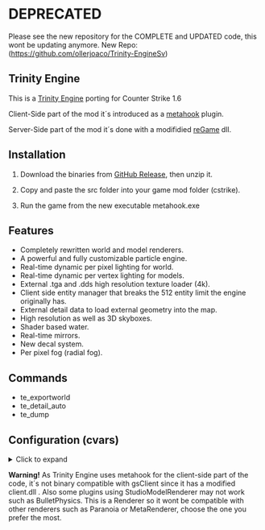 # DEPRECATED

Please see the new repository for the COMPLETE and UPDATED code, this wont be updating anymore. 
New Repo: (https://github.com/ollerjoaco/Trinity-EngineSv)

## Trinity Engine

This is a [Trinity Engine](https://github.com/TheOverfloater/trinity-engine) porting for Counter Strike 1.6

Client-Side part of the mod it´s introduced as a [metahook](https://github.com/Nagist/metahook) plugin.

Server-Side part of the mod it´s done with a modifidied [reGame](https://github.com/s1lentq/ReGameDLL_CS) dll.

## Installation

1. Download the binaries from [GitHub Release](https://github.com/ollerjoaco/MH_TrinityRender/releases), then unzip it.

2. Copy and paste the src folder into your game mod folder (cstrike).

3. Run the game from the new executable metahook.exe

## Features

* Completely rewritten world and model renderers.
* A powerful and fully customizable particle engine.
* Real-time dynamic per pixel lighting for world.
* Real-time dynamic per vertex lighting for models.
* External .tga and .dds high resolution texture loader (4k).
* Client side entity manager that breaks the 512 entity limit the engine originally has.
* External detail data to load external geometry into the map.
* High resolution as well as 3D skyboxes.
* Shader based water.
* Real-time mirrors.
* New decal system.
* Per pixel fog (radial fog).

## Commands

* te_exportworld
* te_detail_auto
* te_dump

## Configuration (cvars)
<details>
<summary>Click to expand</summary>

| CVar                               | Default | Disable | Enable          | Description                                    |
| :--------------------------------- | :-----: | :-: | :----------: | :--------------------------------------------- |
| te_client_entities                      | 1       | 0   | 1            | Display of new client entities. |
| te_detail                 | 1       | 0   | 1            | Enables/Disables detail texturing. |
| te_dynlights                         | 1     | 0 | 1            | Enables/Disables dynamic lights in the world ( flashlight, env_spotlight ). |
| te_mirrors                       | 1   | 0   | 1     | Enables/Disables the use of mirrors in the game. |
| te_mirror_player                  | 1       | 0   | 1            | Enables/Disables players shown in mirrors. |
| te_model_decals                       | 1       | 0   | 1            | Enables/Disables model decals. |
| te_model_shaders              | 1       | 0   | 1            | Enables/Disables model shaders. |
| te_models            | 1       | 0   | 1            | Enables/Disables the rendering of models in the game. |
| te_models_debug_bbox                        | 0       | 0   | 1            | Show the bbox of models in the game. |
|  te_models_debug_light               | 0      | 0   | 1            | Turns models into black to white color depending on the light that affects it |
| te_particles             | 1       | 0   | 1            | Enables/Disables the rendering of new particles system in the game |
| te_particles_debug           | 0       | 0   | 1            | Shows created, freed and active particles in the console in real time. Also the created, freed and active particle systems. |
| te_radialfog                   | 0       | 0   | 1            | Enables/Disables radial fog setting for rendering fog in the game. |
| te_shadows               | 1       | 0   | 1            | Enables/Disables models and brushes shadows in the game. |
| te_shadows_filter                  | 1       | 0   | 1            | Enables/Disables a shadows filter that reduces sharpness of shadows in the game. |
| te_speeds                   | 0       | 0   | 1            | Shows wpolys, epolys, studio polys, particles and fps count in the console in real time. |
| te_water                      | 1       | 0   | 1            | Enables/Disables shader based water rendering in the game. |
| te_water_debug                      | 0       | 0   | 1            | Shows water refract and reflect wpolys, epolys and studio polys drawn for water shader. |
| te_wireframe                        | 0       | 0   | 1            | Shows the wireframe structure of all the brushes in the world. |
| te_world                       | 0       | 0   | 1            | Enables/Disables the rendering of all the world brushes but not the models or entitys. |
| te_world_shaders                    | 1       | 0   | 1            | Enables/Disables world shaders in the game. |

</details>

<b>Warning!</b> As Trinity Engine uses metahook for the client-side part of the code, it´s not binary compatible with gsClient since it has a modified client.dll . Also some plugins using StudioModelRenderer may not work such as BulletPhysics. This is a Renderer so it wont be compatible with other renderers such as Paranoia or MetaRenderer, choose the one you prefer the most.

